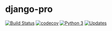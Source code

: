 # django-pro

[![Build Status](https://travis-ci.org/undersfx/django-pro.svg?branch=main)](https://travis-ci.org/undersfx/django-pro) [![codecov](https://codecov.io/gh/undersfx/django-pro/branch/main/graph/badge.svg)](https://codecov.io/gh/undersfx/django-pro) [![Python 3](https://pyup.io/repos/github/undersfx/django-pro/python-3-shield.svg)](https://pyup.io/repos/github/undersfx/django-pro/) [![Updates](https://pyup.io/repos/github/undersfx/django-pro/shield.svg)](https://pyup.io/repos/github/undersfx/django-pro/)